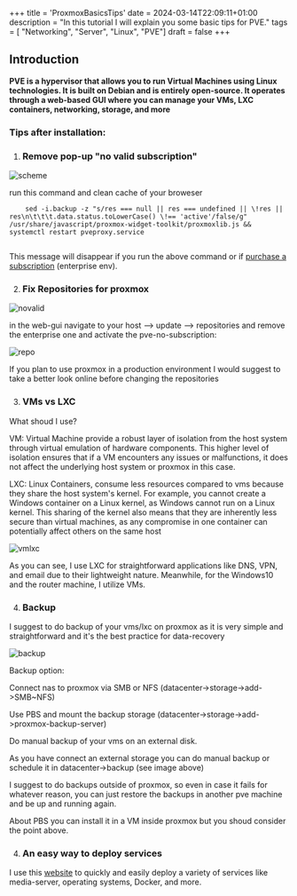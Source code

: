 +++
title = 'ProxmoxBasicsTips'
date = 2024-03-14T22:09:11+01:00
description = "In this tutorial I will explain you some basic tips for PVE."
tags = [ "Networking", "Server", "Linux", "PVE"]
draft = false
+++


## Introduction

**PVE is a hypervisor that allows you to run Virtual Machines using Linux technologies. It is built on Debian and is entirely open-source. It operates through a web-based GUI where you can manage your VMs, LXC containers, networking, storage, and more**

### Tips after installation:

1) ### Remove pop-up "no valid subscription" 

![scheme](/pvebasic/image.png)

run this command and clean cache of your broweser 

```
    sed -i.backup -z "s/res === null || res === undefined || \!res || res\n\t\t\t.data.status.toLowerCase() \!== 'active'/false/g" /usr/share/javascript/proxmox-widget-toolkit/proxmoxlib.js && systemctl restart pveproxy.service 


```

This message will disappear if you run the above command or if [purchase a subscription](https://www.proxmox.com/en/proxmox-virtual-environment/pricing) (enterprise env).

2) ### Fix Repositories for proxmox

![novalid](/pvebasic/novalid.png)

in the web-gui navigate to your host --> update --> repositories and remove the enterprise one and activate the pve-no-subscription:

![repo](/pvebasic/repo.png)

If you plan to use proxmox in a production environment I would suggest to take a better look online before changing the repositories

3) ### VMs vs LXC


What shoud I use?

VM: Virtual Machine provide a robust layer of isolation from the host system through virtual emulation of hardware components. This higher level of isolation ensures that if a VM encounters any issues or malfunctions, it does not affect the underlying host system or proxmox in this case.

LXC: Linux Containers, consume less resources compared to vms because they share the host system's kernel. For example, you cannot create a Windows container on a Linux kernel, as Windows cannot run on a Linux kernel. This sharing of the kernel also means that they are inherently less secure than virtual machines, as any compromise in one container can potentially affect others on the same host

![vmlxc](/pvebasic/vmlxc.png)

As you can see, I use LXC for straightforward applications like DNS, VPN, and email due to their lightweight nature. Meanwhile, for the Windows10 and the router machine, I utilize VMs.

4) ### Backup

I suggest to do backup of your vms/lxc on proxmox as it is very simple and straightforward and it's the best practice for data-recovery

![backup](/pvebasic/backup.png)

Backup option:

Connect nas to proxmox via SMB or NFS (datacenter->storage->add->SMB~NFS)

Use PBS and mount the backup storage  (datacenter->storage->add->proxmox-backup-server)

Do manual backup of your vms on an external disk.

As you have connect an external storage you can do manual backup or schedule it in datacenter->backup (see image above)

I suggest to do backups outside of proxmox, so even in case it fails for whatever reason, you can just restore the backups in another pve machine and be up and running again.

About PBS you can install it in a VM inside proxmox but you shoud consider the point above. 

4) ### An easy way to deploy services


I use this [website](https://tteck.github.io/Proxmox/) to quickly and easily deploy a variety of services like media-server, operating systems, Docker, and more.
